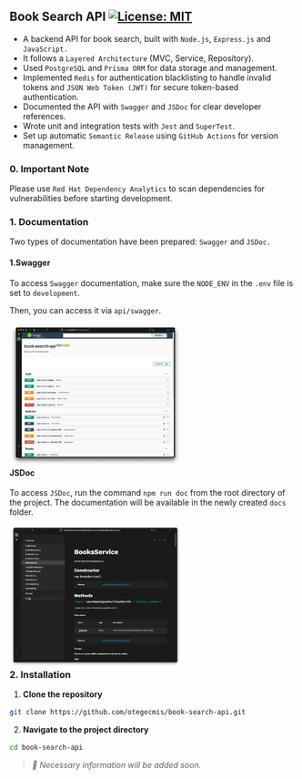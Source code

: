 ## Book Search API [![License: MIT](https://img.shields.io/badge/License-MIT-yellow.svg)](https://github.com/otegecmis/book-search-api/blob/main/LICENSE.md)

- A backend API for book search, built with `Node.js`, `Express.js` and `JavaScript.`
- It follows a `Layered Architecture` (MVC, Service, Repository).
- Used `PostgreSQL` and `Prisma ORM` for data storage and management.
- Implemented `Redis` for authentication blacklisting to handle invalid tokens and `JSON Web Token (JWT)` for secure token-based authentication.
- Documented the API with `Swagger` and `JSDoc` for clear developer references.
- Wrote unit and integration tests with `Jest` and `SuperTest`.
- Set up automatic `Semantic Release` using `GitHub Actions` for version management.

### 0. Important Note

Please use `Red Hat Dependency Analytics` to scan dependencies for vulnerabilities before starting development.

### 1. Documentation

Two types of documentation have been prepared: `Swagger` and `JSDoc.` 

#### 1.Swagger

To access `Swagger` documentation, make sure the `NODE_ENV` in the `.env` file is set to `development`.

Then, you can access it via `api/swagger`.

<div style="float: left;">
    <img src="assets/1.png" style="width: 60%;" />
</div>

#### JSDoc

To access `JSDoc`, run the command `npm run doc` from the root directory of the project. The documentation will be available in the newly created `docs` folder.

<div style="float: left;">
    <img src="assets/2.png" style="width: 60%;" />
</div>

### 2. Installation

1. **Clone the repository**

```sh
git clone https://github.com/otegecmis/book-search-api.git
```

2. **Navigate to the project directory**

```sh
cd book-search-api
```

> *🚧 Necessary information will be added soon.*